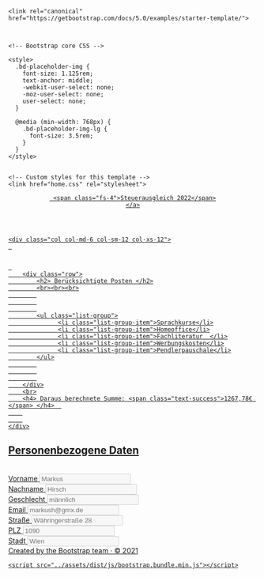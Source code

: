 <!doctype html>
<html lang="en">
  <head>
    <meta charset="utf-8">
    <meta name="viewport" content="width=device-width, initial-scale=1">
    <meta name="description" content="">
    <meta name="author" content="Mark Otto, Jacob Thornton, and Bootstrap contributors">
    <meta name="generator" content="Hugo 0.84.0">
     <title>Steuerausgleich Österreich</title>

    <link rel="canonical" href="https://getbootstrap.com/docs/5.0/examples/starter-template/">

    

    <!-- Bootstrap core CSS -->
<link href="../assets/dist/css/bootstrap.min.css" rel="stylesheet">

    <style>
      .bd-placeholder-img {
        font-size: 1.125rem;
        text-anchor: middle;
        -webkit-user-select: none;
        -moz-user-select: none;
        user-select: none;
      }

      @media (min-width: 768px) {
        .bd-placeholder-img-lg {
          font-size: 3.5rem;
        }
      }
    </style>

    
    <!-- Custom styles for this template -->
    <link href="home.css" rel="stylesheet">
  </head>
 
    
	
	
	
	
	
<div class="col-lg-8 mx-auto p-3 py-md-5">
  <header class="d-flex align-items-center pb-3 mb-5 border-bottom">
    <a href="/" class="d-flex align-items-center text-dark text-decoration-none">
    
	 <span class="fs-4">Steuerausgleich 2022</span>
    </a>
  </header>

<body>



<div class="container">
<div class="row">

	<div class="col col-md-6 col-sm-12 col-xs-12">
	 
	
	
	 
		<div class="row">
			<h2> Berücksichtigte Posten </h2>
			<br><br><br>
			
			
			
			<ul class="list-group">
				  <li class="list-group-item">Sprachkurse</li>
				  <li class="list-group-item">Homeoffice</li>
				  <li class="list-group-item">Fachliteratur  </li>
				  <li class="list-group-item">Werbungskosten</li>
				  <li class="list-group-item">Pendlerpauschale</li>
			</ul>
			
			
			
		</div>
		<br>
		<h4> Daraus berechnete Summe: <span class="text-success">1267,78€ </span> </h4>  
		
		
	</div>

   <div class="col col-md-6 col-sm-12 col-xs-12">
	 <h2> Personenbezogene Daten </h2>
	 <br>
		  <div class="row">
			<div class="col">
				<label class="form-label" for="vorname">Vorname</label>
				<input class="form-control" id="vorname" type="text" placeholder="Markus" disabled="disabled"  />
			</div>
			<div class="col">
				<label class="form-label" for="nachname">Nachname</label>
				<input class="form-control" id="nachname" type="text" placeholder="Hirsch"  disabled="disabled" />
			</div>
			<div class="col">
				<label class="form-label" for="gender">Geschlecht</label>
				<input class="form-control" id="nachname" type="text" placeholder="männlich"  disabled="disabled" />
			</div>
		  </div>
		  <div class="row">
			<div class="mb-3">
				<label class="form-label" for="email">Email</label>
				<input class="form-control" id="email" type="text" placeholder="markush@gmx.de" disabled="disabled"  />
			</div>
		  </div>
		  <div class="row">
			<div class="col">
				<label class="form-label" for="strasse">Straße</label>
				<input class="form-control" id="strasse" type="text" placeholder="Währingerstraße 28" disabled="disabled"  />
			</div>
			<div class="col">
				<label class="form-label" for="plz">PLZ</label>
				<input class="form-control" id="plz" type="text" placeholder="1090" disabled="disabled"  />
			</div>
			<div class="col">
				<label class="form-label" for="stadt">Stadt</label>
				<input class="form-control" id="stadt" type="text" placeholder="Wien"  disabled="disabled" />
			</div>
		  </div>
	</div>
	
</div>
</div>




<script src="https://cdn.startbootstrap.com/sb-forms-latest.js"></script>



 
  <footer class="pt-5 my-5 text-muted border-top">
    Created by the Bootstrap team &middot; &copy; 2021
  </footer>
</div>


    <script src="../assets/dist/js/bootstrap.bundle.min.js"></script>

      
  </body>
</html>
